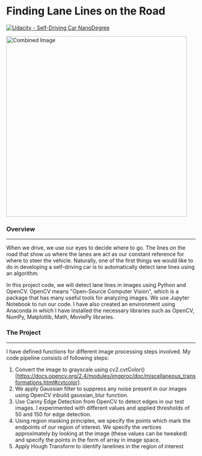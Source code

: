 # **Finding Lane Lines on the Road** 
[![Udacity - Self-Driving Car NanoDegree](https://s3.amazonaws.com/udacity-sdc/github/shield-carnd.svg)](http://www.udacity.com/drive)

<img src="examples/laneLines_thirdPass.jpg" width="480" alt="Combined Image" />

### Overview
---

When we drive, we use our eyes to decide where to go.  The lines on the road that show us where the lanes are act as our constant reference for where to steer the vehicle.  Naturally, one of the first things we would like to do in developing a self-driving car is to automatically detect lane lines using an algorithm.

In this project code, we will detect lane lines in images using Python and OpenCV.  OpenCV means "Open-Source Computer Vision", which is a package that has many useful tools for analyzing images.
We use Jupyter Notebook to run our code. I have also created an environment using Anaconda in which I have installed the necessary libraries such as OpenCV, NumPy, Matplotlib, Math, MoviePy libraries.

### The Project
---

I have defined functions for different image processing steps involved. My code pipeline consists of following steps:

1. Convert the image to grayscale using cv2.cvtColor()[https://docs.opencv.org/2.4/modules/imgproc/doc/miscellaneous_transformations.html#cvtcolor].
2. We apply Gaussian filter to suppress any noise present in our images using OpenCV inbuild gaussian_blur function.
3. Use Canny Edge Detection from OpenCV to detect edges in our test images. I experimented with different values and applied thresholds of 50 and 150 for edge detection.
4. Using region masking principles, we specify the points which mark the endpoints of our region of interest. We specify the vertices approximately by looking at the image (these values can be tweaked) and specify the points in the form of array in image space.
5. Apply Hough Transform to identify lanelines in the region of interest
